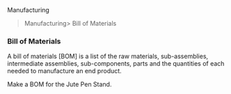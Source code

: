 Manufacturing

> Manufacturing> Bill of Materials

### Bill of Materials

A bill of materials [BOM] is a list of the raw materials, sub-assemblies, intermediate assemblies, sub-components, parts and the quantities of each needed to manufacture an end product.

Make a BOM for the  Jute Pen Stand.
